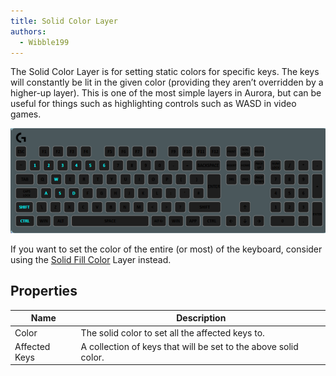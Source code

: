 ```yaml
---
title: Solid Color Layer
authors:
  - Wibble199
---
```


The Solid Color Layer is for setting static colors for specific keys. The keys will constantly be lit in the given color (providing they aren’t overridden by a higher-up layer). This is one of the most simple layers in Aurora, but can be useful for things such as highlighting controls such as WASD in video games.

![A Solid Color Layer lighting common video game control keys](/img/docs/layer-solid-color.png)

If you want to set the color of the entire (or most) of the keyboard, consider using the [Solid Fill Color](../solid-fill-color) Layer instead.

## Properties

Name|Description
-|-
Color|The solid color to set all the affected keys to.
Affected Keys|A collection of keys that will be set to the above solid color.